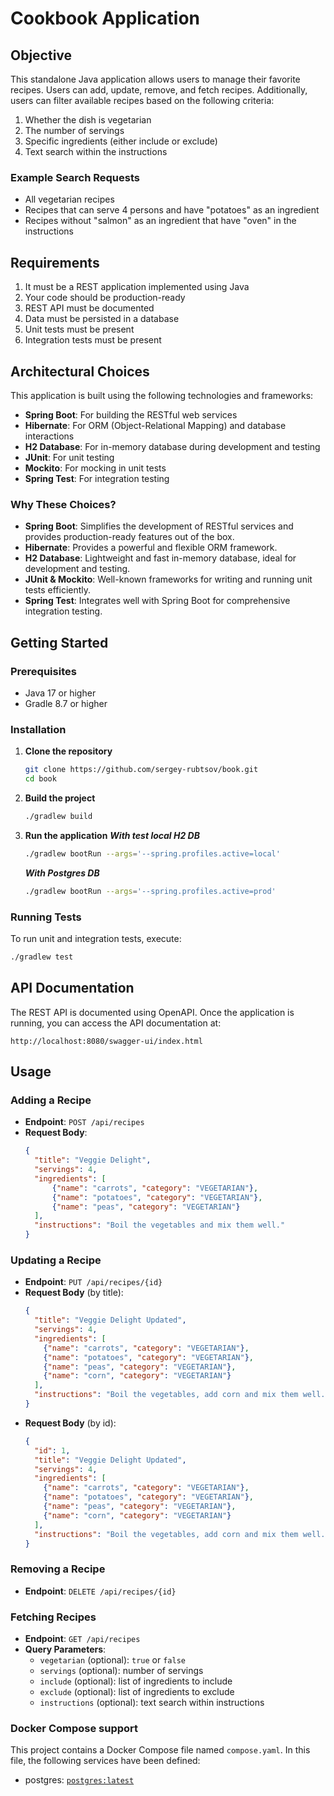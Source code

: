 # Cookbook Application

## Objective

This standalone Java application allows users to manage their favorite recipes. Users can add, update, remove, and fetch recipes. 
Additionally, users can filter available recipes based on the following criteria:
1. Whether the dish is vegetarian
2. The number of servings
3. Specific ingredients (either include or exclude)
4. Text search within the instructions

### Example Search Requests
- All vegetarian recipes
- Recipes that can serve 4 persons and have "potatoes" as an ingredient
- Recipes without "salmon" as an ingredient that have "oven" in the instructions

## Requirements

1. It must be a REST application implemented using Java
2. Your code should be production-ready
3. REST API must be documented
4. Data must be persisted in a database
5. Unit tests must be present
6. Integration tests must be present

## Architectural Choices

This application is built using the following technologies and frameworks:
- **Spring Boot**: For building the RESTful web services
- **Hibernate**: For ORM (Object-Relational Mapping) and database interactions
- **H2 Database**: For in-memory database during development and testing
- **JUnit**: For unit testing
- **Mockito**: For mocking in unit tests
- **Spring Test**: For integration testing

### Why These Choices?

- **Spring Boot**: Simplifies the development of RESTful services and provides production-ready features out of the box.
- **Hibernate**: Provides a powerful and flexible ORM framework.
- **H2 Database**: Lightweight and fast in-memory database, ideal for development and testing.
- **JUnit & Mockito**: Well-known frameworks for writing and running unit tests efficiently.
- **Spring Test**: Integrates well with Spring Boot for comprehensive integration testing.

## Getting Started

### Prerequisites

- Java 17 or higher
- Gradle 8.7 or higher

### Installation

1. **Clone the repository**
   ```sh
   git clone https://github.com/sergey-rubtsov/book.git
   cd book

2. **Build the project**
   ```sh
   ./gradlew build
   ```

3. **Run the application**
   ***With test local H2 DB***
      ```sh
      ./gradlew bootRun --args='--spring.profiles.active=local'
      ```
   ***With Postgres DB***
      ```sh
      ./gradlew bootRun --args='--spring.profiles.active=prod'
      ```

### Running Tests

To run unit and integration tests, execute:
```sh
./gradlew test
```

## API Documentation

The REST API is documented using OpenAPI. Once the application is running, you can access the API documentation at:
```
http://localhost:8080/swagger-ui/index.html
```

## Usage

### Adding a Recipe

- **Endpoint**: `POST /api/recipes`
- **Request Body**:
  ```json
  {
    "title": "Veggie Delight",
    "servings": 4,
    "ingredients": [
        {"name": "carrots", "category": "VEGETARIAN"}, 
        {"name": "potatoes", "category": "VEGETARIAN"},
        {"name": "peas", "category": "VEGETARIAN"}
    ],
    "instructions": "Boil the vegetables and mix them well."
  }
  ```

### Updating a Recipe

- **Endpoint**: `PUT /api/recipes/{id}`
- **Request Body** (by title):
  ```json
  {
    "title": "Veggie Delight Updated",
    "servings": 4,
    "ingredients": [
      {"name": "carrots", "category": "VEGETARIAN"}, 
      {"name": "potatoes", "category": "VEGETARIAN"},
      {"name": "peas", "category": "VEGETARIAN"}, 
      {"name": "corn", "category": "VEGETARIAN"}
    ],
    "instructions": "Boil the vegetables, add corn and mix them well."
  }
  ```
- **Request Body** (by id):
  ```json
  {
    "id": 1,
    "title": "Veggie Delight Updated",
    "servings": 4,
    "ingredients": [
      {"name": "carrots", "category": "VEGETARIAN"}, 
      {"name": "potatoes", "category": "VEGETARIAN"},
      {"name": "peas", "category": "VEGETARIAN"}, 
      {"name": "corn", "category": "VEGETARIAN"}
    ],
    "instructions": "Boil the vegetables, add corn and mix them well."
  }
  ```

### Removing a Recipe

- **Endpoint**: `DELETE /api/recipes/{id}`

### Fetching Recipes

- **Endpoint**: `GET /api/recipes`
- **Query Parameters**:
   - `vegetarian` (optional): `true` or `false`
   - `servings` (optional): number of servings
   - `include` (optional): list of ingredients to include
   - `exclude` (optional): list of ingredients to exclude
   - `instructions` (optional): text search within instructions

### Docker Compose support
This project contains a Docker Compose file named `compose.yaml`.
In this file, the following services have been defined:

* postgres: [`postgres:latest`](https://hub.docker.com/_/postgres)
